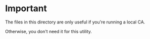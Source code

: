 # Important

The files in this directory are only useful if you're running a local CA.

Otherwise, you don't need it for this utility.
